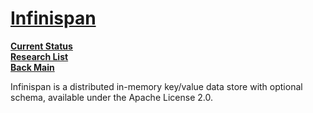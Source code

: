 # **[Infinispan](https://infinispan.org/)**

**[Current Status](../../../../development/status/weekly/current_status.md)**\
**[Research List](../../../research_list.md)**\
**[Back Main](../../../../README.md)**

Infinispan is a distributed in-memory key/value data store with optional schema, available under the Apache License 2.0.
